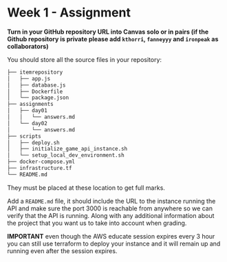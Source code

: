 # Week 1 - Assignment

**Turn in your GitHub repository URL into Canvas solo or in pairs (if the Github
repository is private please add `kthorri`, `fanneyyy` and `ironpeak` as
collaborators)**

You should store all the source files in your repository:

```bash
├── itemrepository
│   ├── app.js
│   ├── database.js
│   ├── Dockerfile
│   └── package.json
├── assignments
│   ├── day01
│   │   └── answers.md
│   └── day02
│       └── answers.md
├── scripts
│   ├── deploy.sh
│   ├── initialize_game_api_instance.sh
│   └── setup_local_dev_environment.sh
├── docker-compose.yml
├── infrastructure.tf
└── README.md
```

They must be placed at these location to get full marks.

Add a `README.md` file, it should include the URL to the instance running
the API and make sure the port 3000 is reachable from anywhere so we can
verify that the API is running. Along with any additional information
about the project that you want us to take into account when grading.

**IMPORTANT** even though the AWS educate session expires every 3 hour
you can still use terraform to deploy your instance and it will remain
up and running even after the session expires.
